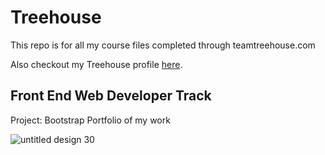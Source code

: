 # Treehouse

This repo is for all my course files completed through teamtreehouse.com

Also checkout my Treehouse profile [here](https://teamtreehouse.com/dannyliu).
## Front End Web Developer Track

Project: Bootstrap Portfolio of my work

![untitled design 30](https://cloud.githubusercontent.com/assets/16230862/18523283/9568f19a-7a81-11e6-85d3-1d39ea573482.png)
